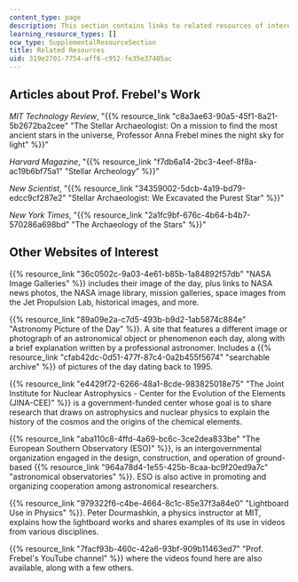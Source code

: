 ```yaml
---
content_type: page
description: This section contains links to related resources of interest.
learning_resource_types: []
ocw_type: SupplementalResourceSection
title: Related Resources
uid: 319e2701-7754-aff6-c952-fe35e37405ac
---
```


Articles about Prof. Frebel's Work
----------------------------------

_MIT Technology Review_, "{{% resource_link "c8a3ae63-90a5-45f1-8a21-5b2672ba2cee" "The Stellar Archaeologist: On a mission to find the most ancient stars in the universe, Professor Anna Frebel mines the night sky for light" %}}"

_Harvard Magazine_, "{{% resource_link "f7db6a14-2bc3-4eef-8f8a-ac19b6bf75a1" "Stellar Archeology" %}}"

_New Scientist_, "{{% resource_link "34359002-5dcb-4a19-bd79-edcc9cf287e2" "Stellar Archaeologist: We Excavated the Purest Star" %}}"

_New York Times_, "{{% resource_link "2a1fc9bf-676c-4b64-b4b7-570286a698bd" "The Archaeology of the Stars" %}}"

Other Websites of Interest
--------------------------

{{% resource_link "36c0502c-9a03-4e61-b85b-1a84892f57db" "NASA Image Galleries" %}} includes their image of the day, plus links to NASA news photos, the NASA image library, mission galleries, space images from the Jet Propulsion Lab, historical images, and more.

{{% resource_link "89a09e2a-c7d5-493b-b9d2-1ab5874c884e" "Astronomy Picture of the Day" %}}. A site that features a different image or photograph of an astronomical object or phenomenon each day, along with a brief explanation written by a professional astronomer. Includes a {{% resource_link "cfab42dc-0d51-477f-87c4-0a2b455f5674" "searchable archive" %}} of pictures of the day dating back to 1995.

{{% resource_link "e4429f72-6266-48a1-8cde-983825018e75" "The Joint Institute for Nuclear Astrophysics - Center for the Evolution of the Elements (JINA-CEE)" %}} is a government-funded center whose goal is to share research that draws on astrophysics and nuclear physics to explain the history of the cosmos and the origins of the chemical elements.

{{% resource_link "aba110c8-4ffd-4a69-bc6c-3ce2dea833be" "The European Southern Observatory (ESO)" %}}, is an intergovernmental organization engaged in the design, construction, and operation of ground-based {{% resource_link "964a78d4-1e55-425b-8caa-bc9f20ed9a7c" "astronomical observatories" %}}. ESO is also active in promoting and organizing cooperation among astronomical researchers.

{{% resource_link "979322f6-c4be-4664-8c1c-85e37f3a84e0" "Lightboard Use in Physics" %}}. Peter Dourmashkin, a physics instructor at MIT, explains how the lightboard works and shares examples of its use in videos from various disciplines.

{{% resource_link "7facf93b-460c-42a6-93bf-909b11463ed7" "Prof. Frebel's YouTube channel" %}} where the videos found here are also available, along with a few others.